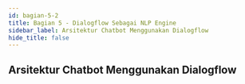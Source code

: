 ```yaml
---
id: bagian-5-2
title: Bagian 5 - Dialogflow Sebagai NLP Engine
sidebar_label: Arsitektur Chatbot Menggunakan Dialogflow
hide_title: false
---
```

## Arsitektur Chatbot Menggunakan Dialogflow
